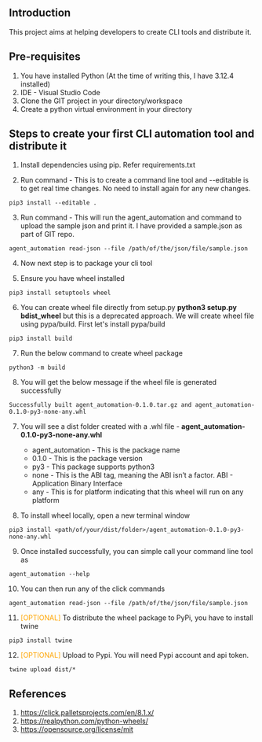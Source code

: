 ## Introduction
This project aims at helping developers to create CLI tools and distribute it.

## Pre-requisites
1. You have installed Python  (At the time of writing this, I have 3.12.4 installed)
2. IDE - Visual Studio Code 
3. Clone the GIT project in your directory/workspace
3. Create a python virtual environment in your directory

## Steps to create your first CLI automation tool and distribute it

1. Install dependencies using pip. Refer requirements.txt

2. Run command - This is to create a command line tool and --editable is to get real time changes. No need to install again for any new changes.
```
pip3 install --editable .
```

3. Run command - This will run the agent_automation and command to upload the sample json and print it. I have provided a sample.json as part of GIT repo.
```
agent_automation read-json --file /path/of/the/json/file/sample.json
```

4. Now next step is to package your cli tool 

5. Ensure you have wheel installed
```
pip3 install setuptools wheel
```

6. You can create wheel file directly from setup.py **python3 setup.py bdist_wheel** but this is a deprecated approach. We will create wheel file using pypa/build. First let's install pypa/build
```
pip3 install build
```

7. Run the below command to create wheel package
```
python3 -m build
```

8. You will get the below message if the wheel file is generated successfully
```
Successfully built agent_automation-0.1.0.tar.gz and agent_automation-0.1.0-py3-none-any.whl
```

7. You will see a dist folder created with a .whl file - **agent_automation-0.1.0-py3-none-any.whl**
    * agent_automation - This is the package name
    * 0.1.0 - This is the package version
    * py3 - This package supports python3
    * none - This is the ABI tag, meaning the ABI isn’t a factor. ABI - Application Binary Interface
    * any - This is for platform indicating that this wheel will run on any platform

8. To install wheel locally, open a new terminal window
```
pip3 install <path/of/your/dist/folder>/agent_automation-0.1.0-py3-none-any.whl
```

9. Once installed successfully, you can simple call your command line tool as
```
agent_automation --help
```

10. You can then run any of the click commands
```
agent_automation read-json --file /path/of/the/json/file/sample.json
``` 

11. <span style="color:Orange">[OPTIONAL]</span> To distribute the wheel package to PyPi, you have to install twine
```
pip3 install twine
```

12. <span style="color:Orange">[OPTIONAL]</span> Upload to Pypi. You will need Pypi account and api token.
```
twine upload dist/*
```

## References

1. https://click.palletsprojects.com/en/8.1.x/
2. https://realpython.com/python-wheels/
3. https://opensource.org/license/mit